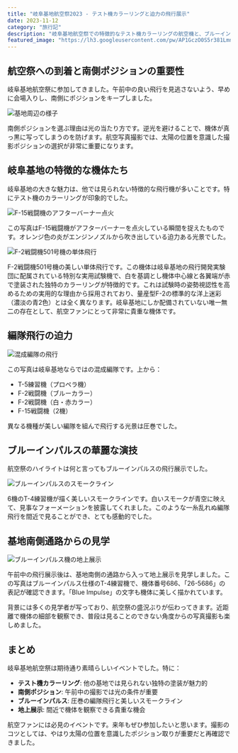 ```yaml
---
title: "岐阜基地航空祭2023 - テスト機カラーリングと迫力の飛行展示"
date: 2023-11-12
category: "旅行記"
description: "岐阜基地航空祭での特徴的なテスト機カラーリングの航空機と、ブルーインパルスの素晴らしい飛行展示を楽しんできました。南側ポジションでの撮影のコツも紹介。"
featured_image: "https://lh3.googleusercontent.com/pw/AP1GczO0S5r381LmnOp1q0DKSjUaLuHruZGSCo4IZiTngjHuBjHC08PGFaK8MIR3CBidDfL7j91rZ9TuQYsj7dlOKMc5O7knEHTRTq8N4iVnJ7ONZ1lac8iQLQvr7Tv7nHAL5fJucYwkyFwXU28ceNwVIF2jUQ=s1621?authuser=0"
---
```


<!-- Google Photos元URL: https://photos.app.goo.gl/nCNnfc7BnUj6kJwz5 -->

## 航空祭への到着と南側ポジションの重要性

岐阜基地航空祭に参加してきました。午前中の良い飛行を見逃さないよう、早めに会場入りし、南側にポジションをキープしました。

![基地周辺の様子](https://lh3.googleusercontent.com/pw/AP1GczNgkHJbr-__IbA69fAk7RJHvYTYrAet3cHSmdTAI1pByn_WqiIL2rK3nImx5K7e5Z17_c_iUZbv8QVIn_nwAifiX9Do_KNK8KI5fPeDTb9lUAM0GAYQ=s1621?authuser=0)

南側ポジションを選ぶ理由は光の当たり方です。逆光を避けることで、機体が真っ黒に写ってしまうのを防げます。航空写真撮影では、太陽の位置を意識した撮影ポジションの選択が非常に重要になります。

## 岐阜基地の特徴的な機体たち

岐阜基地の大きな魅力は、他では見られない特徴的な飛行機が多いことです。特にテスト機のカラーリングが印象的でした。

![F-15戦闘機のアフターバーナー点火](https://lh3.googleusercontent.com/pw/AP1GczO0S5r381LmnOp1q0DKSjUaLuHruZGSCo4IZiTngjHuBjHC08PGFaK8MIR3CBidDfL7j91rZ9TuQYsj7dlOKMc5O7knEHTRTq8N4iVnJ7ONZ1lac8iQLQvr7Tv7nHAL5fJucYwkyFwXU28ceNwVIF2jUQ=s1621?authuser=0)

この写真はF-15戦闘機がアフターバーナーを点火している瞬間を捉えたものです。オレンジ色の炎がエンジンノズルから吹き出している迫力ある光景でした。

![F-2戦闘機501号機の単体飛行](https://lh3.googleusercontent.com/pw/AP1GczMcT_b6EYYko6N4zTE_-lG0W2Y55OiffuXhMqsvQe5qs1ow8OFrLe63nBIHvvudiAKjkHeRSgq9TYl5EKiqn-E-cXCrXKtqXw6ilHYC1GDuLLkz13eeYknsAuJKP5WtNpO3IpyqpEuiLQQxqqtYny-iVA=s1621?authuser=0)

F-2戦闘機501号機の美しい単体飛行です。この機体は岐阜基地の飛行開発実験団に配属されている特別な実用試験機で、白を基調とし機体中心線と各翼端が赤で塗装された独特のカラーリングが特徴的です。これは試験時の姿勢視認性を高めるための実用的な理由から採用されており、量産型F-2の標準的な洋上迷彩（濃淡の青2色）とは全く異なります。岐阜基地にしか配備されていない唯一無二の存在として、航空ファンにとって非常に貴重な機体です。

## 編隊飛行の迫力

![混成編隊の飛行](https://lh3.googleusercontent.com/pw/AP1GczN3sWQoxYtO9adHwfnwCMqczFLiaq0VROh9Pj4Q7UE3t8WDl0Q0MoyW_nhNrdamIq42anoc6hF64B16egz9CMwG9PAFchrXPGKax4EaqqygSOnu0P43MKdKOFATSPV5myjeSfvEYPg93VGpjcEOEfLFKA=s1621?authuser=0)

この写真は岐阜基地ならではの混成編隊です。上から：
- T-5練習機（プロペラ機）
- F-2戦闘機（ブルーカラー）  
- F-2戦闘機（白・赤カラー）
- F-15戦闘機（2機）

異なる機種が美しい編隊を組んで飛行する光景は圧巻でした。

## ブルーインパルスの華麗な演技

航空祭のハイライトは何と言ってもブルーインパルスの飛行展示でした。

![ブルーインパルスのスモークライン](https://lh3.googleusercontent.com/pw/AP1GczPJt_M9te-ByQrUecJs1rdUoME6ZK-1PfpbqBcDHpdR11S00rvInnFYh5NHQ-xxQoRLxzmCePFHcnPMsn_QFoqdxH0XCs9IZOQ1eXI1SPl2sqKFcyNUO3otCnK4oXNHkTR_tIerDVZwg2l6lwZzruh9vQ=s1621?authuser=0)

6機のT-4練習機が描く美しいスモークラインです。白いスモークが青空に映えて、見事なフォーメーションを披露してくれました。このような一糸乱れぬ編隊飛行を間近で見ることができ、とても感動的でした。

## 基地南側通路からの見学

![ブルーインパルス機の地上展示](https://lh3.googleusercontent.com/pw/AP1GczMta_hSxa94cdz1WW8AKaZgpAku3fxW_U6uY0IZVSwsyPGa3EEG1Q33Pbr_3jrtMmAaLUBOtuZg12h8mR9kOmgN5K6S3OBtNf6SClu5ZEAgh_FBA86AaHvxUSCGxLwBbuurFiq4sSou6A7n99oCG9lixg=s1621?authuser=0)

午前中の飛行展示後は、基地南側の通路から入って地上展示を見学しました。この写真はブルーインパルス仕様のT-4練習機で、機体番号686、「26-5686」の表記が確認できます。「Blue Impulse」の文字も機体に美しく描かれています。

背景には多くの見学者が写っており、航空祭の盛況ぶりが伝わってきます。近距離で機体の細部を観察でき、普段は見ることのできない角度からの写真撮影も楽しめました。

## まとめ

岐阜基地航空祭は期待通り素晴らしいイベントでした。特に：

- **テスト機カラーリング**: 他の基地では見られない独特の塗装が魅力的
- **南側ポジション**: 午前中の撮影では光の条件が重要
- **ブルーインパルス**: 圧巻の編隊飛行と美しいスモークライン  
- **地上展示**: 間近で機体を観察できる貴重な機会

航空ファンには必見のイベントです。来年もぜひ参加したいと思います。撮影のコツとしては、やはり太陽の位置を意識したポジション取りが重要だと再確認できました。